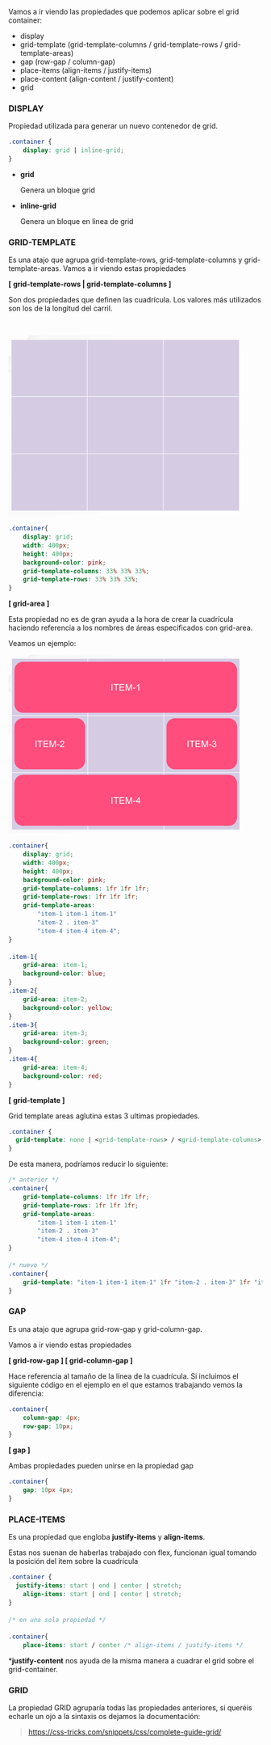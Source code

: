   Vamos a ir viendo las propiedades que podemos aplicar sobre el grid container:

- display
- grid-template (grid-template-columns / grid-template-rows / grid-template-areas)
- gap (row-gap / column-gap)
- place-items (align-items / justify-items)
- place-content (align-content / justify-content)
- grid

### **DISPLAY**

Propiedad utilizada para generar un nuevo contenedor de grid.

```css
.container {
	display: grid | inline-grid;
}
```

- **grid**
    
    Genera un bloque grid
    
- **inline-grid**
    
    Genera un bloque en linea de grid
    

### **GRID-TEMPLATE**

Es una atajo que agrupa grid-template-rows, grid-template-columns y grid-template-areas. Vamos a ir viendo estas propiedades

**[** **grid-template-rows | grid-template-columns ]**

Son dos propiedades que definen las cuadrícula. Los valores más utilizados son los de la longitud del carril.

        

![Untitled](recursos/imgs/Untitled36.png)

```css
.container{
    display: grid;
    width: 400px;
    height: 400px;
    background-color: pink;
    grid-template-columns: 33% 33% 33%;
    grid-template-rows: 33% 33% 33%;
}
```

**[ grid-area ]**

Esta propiedad no es de gran ayuda a la hora de crear la cuadrícula haciendo referencia a los nombres de áreas especificados con grid-area.

Veamos un ejemplo:

![Untitled](recursos/imgs/Untitled37.png)

  

```css
.container{
    display: grid;
    width: 400px;
    height: 400px;
    background-color: pink;
    grid-template-columns: 1fr 1fr 1fr;
    grid-template-rows: 1fr 1fr 1fr;
    grid-template-areas:
        "item-1 item-1 item-1"
        "item-2 . item-3"
        "item-4 item-4 item-4";
}

.item-1{
    grid-area: item-1;
    background-color: blue;
}
.item-2{
    grid-area: item-2;
    background-color: yellow;
}
.item-3{
    grid-area: item-3;
    background-color: green;
}
.item-4{
    grid-area: item-4;
    background-color: red;
}
```

 

**[** **grid-template ]**

Grid template areas aglutina estas 3 ultimas propiedades. 

```css
.container {
  grid-template: none | <grid-template-rows> / <grid-template-columns>;
}
```

 

De esta manera, podríamos reducir lo siguiente:

  

```css
/* anterior */
.container{
    grid-template-columns: 1fr 1fr 1fr;
    grid-template-rows: 1fr 1fr 1fr;
    grid-template-areas:
        "item-1 item-1 item-1"
        "item-2 . item-3"
        "item-4 item-4 item-4";
}

/* nuevo */
.container{
	grid-template: "item-1 item-1 item-1" 1fr "item-2 . item-3" 1fr "item-4 item-4 item-4" 1fr/ 1fr 1fr 1fr;
}
```

### **GAP**

Es una atajo que agrupa grid-row-gap y grid-column-gap.

Vamos a ir viendo estas propiedades

**[ grid-row-gap ]  [ grid-column-gap ]**

Hace referencia al tamaño de la línea de la cuadrícula. Si incluimos el siguiente código en el ejemplo en el que estamos trabajando vemos la diferencia:

 

```css
.container{
	column-gap: 4px;
	row-gap: 10px;
}
```

 

**[ gap ]**

Ambas propiedades pueden unirse en la propiedad gap

 

```css
.container{
	gap: 10px 4px;
}
```

 

### **PLACE-ITEMS**

Es una propiedad que engloba **justify-items** y **align-items**.

Estas nos suenan de haberlas trabajado con flex, funcionan igual tomando la posición del item sobre la cuadrícula 

 

```css
.container {
  justify-items: start | end | center | stretch;
	align-items: start | end | center | stretch;
}

/* en una sola propiedad */

.container{
	place-items: start / center /* align-items / justify-items */
```

 

***justify-content** nos ayuda de la misma manera a cuadrar el grid sobre el grid-container.

### GRID

La propiedad GRID agruparía todas las propiedades anteriores, si queréis echarle un ojo a la sintaxis os dejamos la documentación:

> https://css-tricks.com/snippets/css/complete-guide-grid/